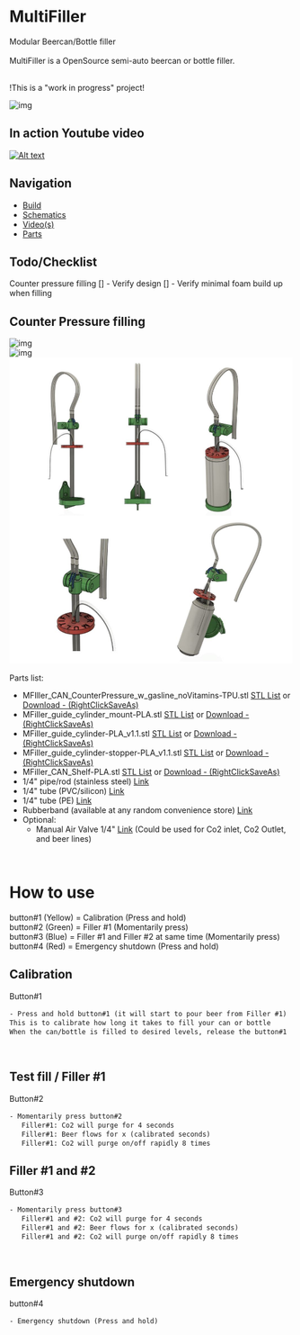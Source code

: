 # MultiFiller
Modular Beercan/Bottle filler </br></br>
MultiFiller is a OpenSource semi-auto beercan or bottle filler.</br></br>

!This is a "work in progress" project!

![img](https://github.com/tedelm/MultiFiller/blob/main/img/mockup.png)

## In action Youtube video
[![Alt text](https://img.youtube.com/vi/LUoDoRMrJUI/0.jpg)](https://youtu.be/LUoDoRMrJUI)


## Navigation 

* [Build](https://github.com/tedelm/MultiFiller/blob/main/Build/README.md)
* [Schematics](https://github.com/tedelm/MultiFiller/blob/main/Schematics/README.md)
* [Video(s)](https://youtu.be/LUoDoRMrJUI)
* [Parts](https://github.com/tedelm/MultiFiller/blob/main/Parts/readme.md)

## Todo/Checklist

Counter pressure filling
[] - Verify design
[] - Verify minimal foam build up when filling

## Counter Pressure filling

![img](https://github.com/tedelm/MultiFiller/blob/main/img/mfiller_mockUp_counterpressure_06.JPG)</br>
![img](https://github.com/tedelm/MultiFiller/blob/main/img/mfiller_mockUp_counterpressure_07.JPG)</br>
![img](https://github.com/tedelm/MultiFiller/blob/main/img/mfiller_mockUp_counterpressure_assemble.JPG)</br>

Parts list:
- MFIller_CAN_CounterPressure_w_gasline_noVitamins-TPU.stl [STL List](https://github.com/tedelm/MultiFiller/tree/main/stl) or [Download - (RightClickSaveAs)](https://github.com/tedelm/MultiFiller/blob/main/stl/MFIller_CAN_CounterPressure_w_gasline_noVitamins-TPU.stl)
- MFiller_guide_cylinder_mount-PLA.stl  [STL List](https://github.com/tedelm/MultiFiller/tree/main/stl) or [Download - (RightClickSaveAs)](https://github.com/tedelm/MultiFiller/blob/main/stl/MFiller_guide_cylinder_mount-PLA.stl)
- MFiller_guide_cylinder-PLA_v1.1.stl  [STL List](https://github.com/tedelm/MultiFiller/tree/main/stl) or [Download - (RightClickSaveAs)](https://github.com/tedelm/MultiFiller/blob/main/stl/MFiller_guide_cylinder-PLA_v1.1.stl)
- MFiller_guide_cylinder-stopper-PLA_v1.1.stl   [STL List](https://github.com/tedelm/MultiFiller/tree/main/stl) or [Download - (RightClickSaveAs)](https://github.com/tedelm/MultiFiller/blob/main/stl/MFiller_guide_cylinder-stopper-PLA_v1.1.stl)
- MFiller_CAN_Shelf-PLA.stl    [STL List](https://github.com/tedelm/MultiFiller/tree/main/stl) or [Download - (RightClickSaveAs)](https://github.com/tedelm/MultiFiller/blob/main/stl/MFiller_CAN_Shelf-PLA.stl)
- 1/4" pipe/rod (stainless steel) [Link](https://www.maskindelen.se/product/rostfritt-ror-6x1)
- 1/4" tube (PVC/silicon) [Link](https://akvarieimporten.se/tillbehor/luftslang/pvc-luftslang-46-mm-transparent)
- 1/4" tube (PE) [Link](https://shop.humle.se/utrustning/slang/polyeten-pe/pe-slang-neutral-14-yd-per-meter)
- Rubberband (available at any random convenience store) [Link](https://www.clasohlson.com/se/Gummiband/p/Pr342290016)
- Optional:
    - Manual Air Valve 1/4" [Link](https://akvarieimporten.se/tillbehor/kopplingar-syresten/luftkran-i-plast-1-vags-for-luftslang-46-mm) (Could be used for Co2 inlet, Co2 Outlet, and beer lines)


</br>

# How to use
button#1 (Yellow) = Calibration (Press and hold)</br>
button#2 (Green)  = Filler #1 (Momentarily press)</br>
button#3 (Blue)   = Filler #1 and Filler #2 at same time (Momentarily press)</br>
button#4 (Red)    = Emergency shutdown (Press and hold)</br>

## Calibration
Button#1

    - Press and hold button#1 (it will start to pour beer from Filler #1)
    This is to calibrate how long it takes to fill your can or bottle
    When the can/bottle is filled to desired levels, release the button#1

</br>

## Test fill / Filler #1 
Button#2

    - Momentarily press button#2
       Filler#1: Co2 will purge for 4 seconds
       Filler#1: Beer flows for x (calibrated seconds)
       Filler#1: Co2 will purge on/off rapidly 8 times

## Filler #1 and #2
Button#3

    - Momentarily press button#3
       Filler#1 and #2: Co2 will purge for 4 seconds
       Filler#1 and #2: Beer flows for x (calibrated seconds)
       Filler#1 and #2: Co2 will purge on/off rapidly 8 times

</br>

## Emergency shutdown
button#4

    - Emergency shutdown (Press and hold)

</br>
